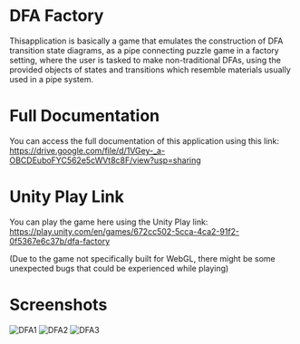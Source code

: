 # DFA Factory
Thisapplication is basically a game that emulates the construction of DFA transition state
diagrams, as a pipe connecting puzzle game in a factory setting, where the user is
tasked to make non-traditional DFAs, using the provided objects of states and
transitions which resemble materials usually used in a pipe system.

# Full Documentation
You can access the full documentation of this application using this link: https://drive.google.com/file/d/1VGey-_a-OBCDEuboFYC562e5cWVt8c8F/view?usp=sharing

# Unity Play Link
You can play the game here using the Unity Play link: https://play.unity.com/en/games/672cc502-5cca-4ca2-91f2-0f5367e6c37b/dfa-factory

(Due to the game not specifically built for WebGL, there might be some unexpected bugs that could be experienced while playing)

# Screenshots
![DFA1](https://github.com/user-attachments/assets/4a67bc04-a398-4724-a20a-4cf926dd340c)
![DFA2](https://github.com/user-attachments/assets/266b4554-caae-44fa-abc7-3324d4165603)
![DFA3](https://github.com/user-attachments/assets/afaf68c2-6754-4a71-9fe9-1112c1b5f685)
